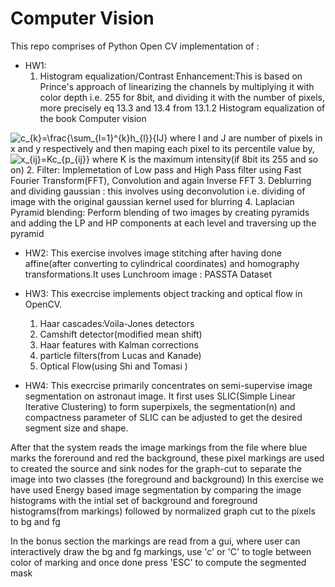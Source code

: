 # Computer Vision

This repo comprises of Python Open CV implementation of :

* HW1:
  1. Histogram equalization/Contrast Enhancement:This is based on Prince's approach of linearizing the channels by multiplying
it with color depth i.e. 255 for 8bit, and dividing it with the number of pixels, more precisely eq 13.3 and 13.4 from 13.1.2 Histogram equalization of the book Computer vision
<img src="https://latex.codecogs.com/gif.latex?c_{k}=\frac{\sum_{l=1}^{k}h_{l}}{IJ}" title="c_{k}=\frac{\sum_{l=1}^{k}h_{l}}{IJ}" />
where I and J are number of pixels in x and y respectively and then maping each pixel to its percentile value by,
<img src="https://latex.codecogs.com/gif.latex?x_{ij}=Kc_{p_{ij}}" title="x_{ij}=Kc_{p_{ij}}" /> where K is the maximum intensity(if 8bit its 255 and so on)
  2. Filter: Implemetation of Low pass and High Pass filter using Fast Fourier Transform(FFT), Convolution and again Inverse FFT
  3. Deblurring and dividing gaussian : this involves using deconvolution i.e. dividing of image with the original gaussian kernel used for blurring
  4. Laplacian Pyramid blending: Perform blending of two images by creating pyramids and adding the LP and HP components at each level and traversing up the pyramid

* HW2:
This exercise involves image stitching after having done affine(after converting to cylindrical coordinates) and homography transformations.It uses Lunchroom image : PASSTA Dataset

* HW3:
This execrcise implements object tracking and optical flow in OpenCV.
  1. Haar cascades:Voila-Jones detectors
  2. Camshift detector(modified mean shift)
  3. Haar features with Kalman corrections
  4. particle filters(from Lucas and Kanade)
  5. Optical Flow(using Shi and Tomasi )

* HW4:
This execrcise primarily concentrates on semi-supervise image segmentation on astronaut image.
It first uses SLIC(Simple Linear Iterative Clustering) to form superpixels, the segmentation(n) and compactness parameter of SLIC can be adjusted to get the desired segment size and shape.

After that the system reads the image markings from the file where blue marks the foreround and red the background, these pixel markings are used to created the source and sink nodes for the graph-cut to separate the image into two classes (the foreground and background)
In this exercise we have used Energy based image segmentation by comparing the image histograms with the intial set of background and foreground histograms(from markings) followed by normalized graph cut to the pixels to bg and fg

In the bonus section the markings are read from a gui, where user can interactively draw the bg and fg markings, use 'c' or 'C' to togle between color of marking and once done press 'ESC' to compute the segmented mask
